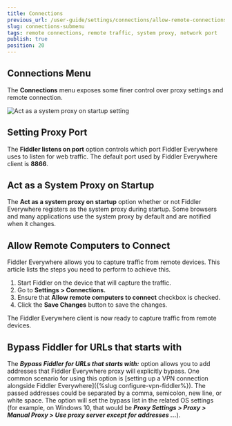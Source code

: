 ```yaml
---
title: Connections
previous_url: /user-guide/settings/connections/allow-remote-connections
slug: connections-submenu
tags: remote connections, remote traffic, system proxy, network port
publish: true
position: 20
---
```


## Connections Menu

The __Connections__ menu exposes some finer control over proxy settings and remote connection. 

![Act as a system proxy on startup setting](../../images/settings/connections-act-as-proxy.png)

## Setting Proxy Port

The __Fiddler listens on port__ option controls which port Fiddler Everywhere uses to listen for web traffic. The default port used by Fiddler Everywhere client is **8866**.

## Act as a System Proxy on Startup

The __Act as a system proxy on startup__ option whether or not Fiddler Everywhere registers as the system proxy during startup. Some browsers and many applications use the system proxy by default and are notified when it changes.

## Allow Remote Computers to Connect

Fiddler Everywhere allows you to capture traffic from remote devices. This article lists the steps you need to perform to achieve this.

1. Start Fiddler on the device that will capture the traffic.
2. Go to __Settings > Connections.__
3. Ensure that __Allow remote computers to connect__ checkbox is checked.
4. Click the __Save Changes__ button to save the changes.

The Fiddler Everywhere client is now ready to capture traffic from remote devices.

## Bypass Fiddler for URLs that starts with

The **_Bypass Fiddler for URLs that starts with:_** option allows you to add addresses that Fiddler Everywhere proxy will explicitly bypass. One common scenario for using this option is [setting up a VPN connection alongside Fiddler Everywhere]({%slug configure-vpn-fiddler%}). The passed addresses could be separated by a comma, semicolon, new line, or white space. The option will set the bypass list in the related OS settings (for example, on Windows 10, that would be **_Proxy Settings > Proxy > Manual Proxy > Use proxy server except for addresses ..._**).